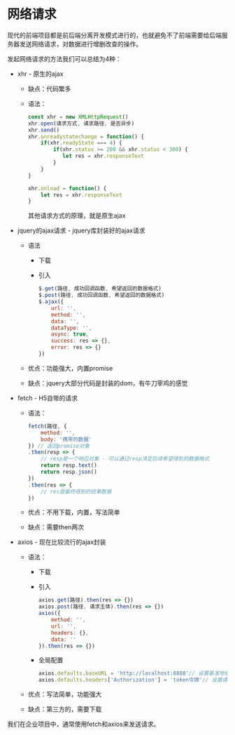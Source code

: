 # 网络请求

现代的前端项目都是前后端分离开发模式进行的，也就避免不了前端需要给后端服务器发送网络请求，对数据进行增删改查的操作。

发起网络请求的方法我们可以总结为4种：

- xhr - 原生的ajax

  - 缺点：代码繁多

  - 语法：

    ```js
    const xhr = new XMLHttpRequest()
    xhr.open(请求方式, 请求路径, 是否异步)
    xhr.send()
    xhr.onreadystatechange = function() {
        if(xhr.readyState === 4) {
            if(xhr.status >= 200 && xhr.status < 300) {
               let res = xhr.responseText
            }
        }
    }
    
    xhr.onload = function() {
        let res = xhr.responseText
    }
    ```

    其他请求方式的原理，就是原生ajax

- jquery的ajax请求 - jquery库封装好的ajax请求

  - 语法

    - 下载

    - 引入

      ```js
      $.get(路径, 成功回调函数, 希望返回的数据格式)
      $.post(路径, 成功回调函数, 希望返回的数据格式)
      $.ajax({
          url: '',
          method: '',
          data: '',
          dataType: '',
          async: true,
          success: res => {},
          error: res => {}
      })
      ```

      

  - 优点：功能强大，内置promise
  - 缺点：jquery大部分代码是封装的dom，有牛刀宰鸡的感觉

- fetch - H5自带的请求

  - 语法：

    ```js
    fetch(路径, {
        method: '',
        body: '携带的数据'
    }) // 返回promise对象
    .then(resp => {
        // resp是一个响应对象 - 可以通过resp决定后续希望得到的数据格式
        return resp.text()
        return resp.json()
    })
    .then(res => {
        // res是最终得到的结果数据
    })
    ```

    

  - 优点：不用下载，内置，写法简单

  - 缺点：需要then两次

  

- axios - 现在比较流行的ajax封装

  - 语法：

    - 下载 

    - 引入

      ```js
      axios.get(路径).then(res => {})
      axios.post(路径, 请求主体).then(res => {})
      axios({
          method: '',
          url: '',
          headers: {},
          data: ''
      }).then(res => {})
      ```

    - 全局配置

      ```js
      axios.defaults.baseURL = 'http://localhost:8888'// 设置基准地址
      axios.defaults.headers['Authorization'] = 'token令牌'// 设置请求头信息，通用头信息
      ```

  - 优点：写法简单，功能强大
  - 缺点：第三方的，需要下载

我们在企业项目中，通常使用fetch和axios来发送请求。